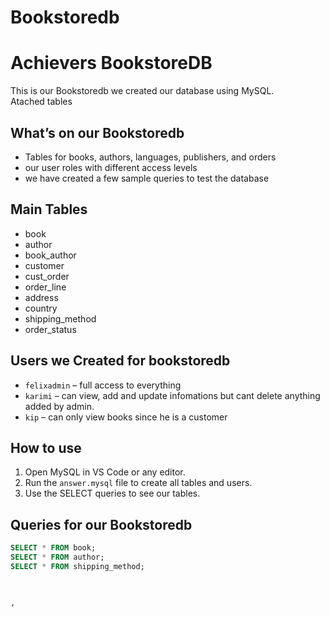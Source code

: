 # Bookstoredb

# Achievers BookstoreDB 

This is our Bookstoredb we created our database using MySQL.  
Atached tables

## What’s on our Bookstoredb

- Tables for books, authors, languages, publishers, and orders
- our user roles with different access levels
- we have created a few sample queries to test the database

## Main Tables

- book  
- author  
- book_author  
- customer  
- cust_order  
- order_line  
- address  
- country  
- shipping_method  
- order_status  

## Users we Created for bookstoredb

- `felixadmin` – full access to everything  
- `karimi` – can view, add and update infomations but cant delete anything added by admin.  
- `kip` – can only view books since he is a customer

## How to use 

1. Open MySQL in VS Code or any editor.
2. Run the `answer.mysql` file to create all tables and users.
3. Use the SELECT queries to see our tables.

## Queries for our Bookstoredb

```sql
SELECT * FROM book;
SELECT * FROM author;
SELECT * FROM shipping_method;

    

,
